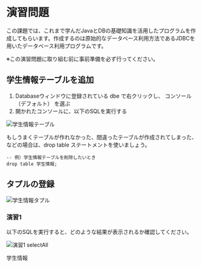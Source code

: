 # 演習問題
この課題では、これまで学んだJavaとDBの基礎知識を活用したプログラムを作成してもらいます。作成するのは原始的なデータベース利用方法であるJDBCを用いたデータベース利用プログラムです。

※この演習問題に取り組む前に事前準備を必ず行ってください。

## 学生情報テーブルを追加
1. Databaseウィンドウに登録されている dbe で右クリックし、 コンソール（デフォルト） を選ぶ
2. 開かれたコンソールに、以下のSQLを実行する

![学生情報テーブル](https://github.com/b2211700/prmn2023/assets/109058900/b094f89f-9e78-4b8b-ae90-469471626693)

もしうまくテーブルが作れなかった、間違ったテーブルが作成されてしまった、などの場合は、drop table ステートメントを使いましょう。

```
-- 例）学生情報テーブルを削除したいとき
drop table 学生情報;
```

## タプルの登録
![学生情報タプル](https://github.com/b2211700/prmn2023/assets/109058900/283b4632-d188-4c6d-9d64-e89e39c52289)

### 演習1
以下のSQLを実行すると、どのような結果が表示されるか確認してください。

![演習1 selectAll](https://github.com/b2211700/prmn2023/assets/109058900/788a4057-de03-42ed-9d46-fe19afd10457)



学生情報



